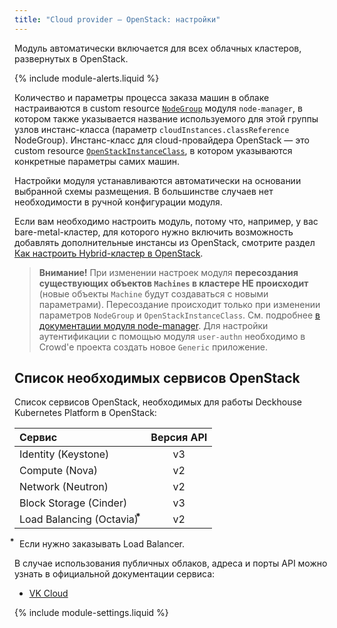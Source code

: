 ```yaml
---
title: "Сloud provider — OpenStack: настройки"
---
```


Модуль автоматически включается для всех облачных кластеров, развернутых в OpenStack.

{% include module-alerts.liquid %}

Количество и параметры процесса заказа машин в облаке настраиваются в custom resource [`NodeGroup`](../../modules/040-node-manager/cr.html#nodegroup) модуля `node-manager`, в котором также указывается название используемого для этой группы узлов инстанс-класса (параметр `cloudInstances.classReference` NodeGroup).  Инстанс-класс для cloud-провайдера OpenStack — это custom resource [`OpenStackInstanceClass`](cr.html#openstackinstanceclass), в котором указываются конкретные параметры самих машин.

Настройки модуля устанавливаются автоматически на основании выбранной схемы размещения. В большинстве случаев нет необходимости в ручной конфигурации модуля.

Если вам необходимо настроить модуль, потому что, например, у вас bare-metal-кластер, для которого нужно включить возможность добавлять дополнительные инстансы из OpenStack, смотрите раздел [Как настроить Hybrid-кластер в OpenStack](faq.html#как-поднять-гибридный-кластер).

> **Внимание!** При изменении настроек модуля **пересоздания существующих объектов `Machines` в кластере НЕ происходит** (новые объекты `Machine` будут создаваться с новыми параметрами). Пересоздание происходит только при изменении параметров `NodeGroup` и `OpenStackInstanceClass`. См. подробнее [в документации модуля node-manager](../../modules/040-node-manager/faq.html#как-пересоздать-эфемерные-машины-в-облаке-с-новой-конфигурацией).
> Для настройки аутентификации с помощью модуля `user-authn` необходимо в Crowd'е проекта создать новое `Generic` приложение.

## Список необходимых сервисов OpenStack

Список сервисов OpenStack, необходимых для работы Deckhouse Kubernetes Platform в OpenStack:

| Сервис                           | Версия API |
|:---------------------------------|:----------:|
| Identity (Keystone)              | v3         |
| Compute (Nova)                   | v2         |
| Network (Neutron)                | v2         |
| Block Storage (Cinder)           | v3         |
| Load Balancing (Octavia) &#8432; | v2         |

&#8432;  Если нужно заказывать Load Balancer.

В случае использования публичных облаков, адреса и порты API можно узнать в официальной документации сервиса:  
* [VK Cloud](https://cloud.vk.com/docs/tools-for-using-services/api/rest-api/endpoints)

{% include module-settings.liquid %}
